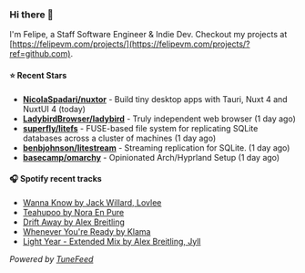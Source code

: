 ### Hi there 👋

I'm Felipe, a Staff Software Engineer & Indie Dev. Checkout my projects at [https://felipevm.com/projects/](https://felipevm.com/projects/?ref=github.com).

#### ⭐ Recent Stars
- **[NicolaSpadari/nuxtor](https://github.com/NicolaSpadari/nuxtor)** - Build tiny desktop apps with Tauri, Nuxt 4 and NuxtUI 4 (today)
- **[LadybirdBrowser/ladybird](https://github.com/LadybirdBrowser/ladybird)** - Truly independent web browser (1 day ago)
- **[superfly/litefs](https://github.com/superfly/litefs)** - FUSE-based file system for replicating SQLite databases across a cluster of machines (1 day ago)
- **[benbjohnson/litestream](https://github.com/benbjohnson/litestream)** - Streaming replication for SQLite. (1 day ago)
- **[basecamp/omarchy](https://github.com/basecamp/omarchy)** - Opinionated Arch/Hyprland Setup (1 day ago)

#### 🎧 Spotify recent tracks
- [Wanna Know by Jack Willard, Lovlee](https://open.spotify.com/track/3xolC0BcOdR447oA7j51k9)
- [Teahupoo by Nora En Pure](https://open.spotify.com/track/5ajDAV7woLiE3fbzjmGJeR)
- [Drift Away by Alex Breitling](https://open.spotify.com/track/3fc76LcSqH8jYX56DHlZpz)
- [Whenever You&#39;re Ready by Klama](https://open.spotify.com/track/1XfXrS8hA0LLPM7qsEn3h6)
- [Light Year - Extended Mix by Alex Breitling, Jyll](https://open.spotify.com/track/1HfAcYk4io72yXGrKIgPJc)

_Powered by [TuneFeed](https://tunefeed.app?ref=github.com)_

